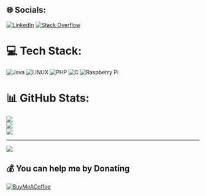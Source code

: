 
## 🌐 Socials:
[![LinkedIn](https://img.shields.io/badge/LinkedIn-%230077B5.svg?logo=linkedin&logoColor=white)](https://linkedin.com/in/josephgarwood) [![Stack Overflow](https://img.shields.io/badge/-Stackoverflow-FE7A16?logo=stack-overflow&logoColor=white)](https://stackoverflow.com/users/21559011/jgarw) 

# 💻 Tech Stack:
![Java](https://img.shields.io/badge/java-%23ED8B00.svg?style=for-the-badge&logo=java&logoColor=white) ![LINUX](https://img.shields.io/badge/Linux-FCC624?style=for-the-badge&logo=linux&logoColor=black) ![PHP](https://img.shields.io/badge/PHP-221C35.svg?style=for-the-badge&logo=PHP&logoColor=white) ![C](https://img.shields.io/badge/C-0050B5.svg?style=for-the-badge&logo=C&logoColor=white) ![Raspberry Pi](https://img.shields.io/badge/-RaspberryPi-C51A4A?style=for-the-badge&logo=Raspberry-Pi)
# 📊 GitHub Stats:
![](https://github-readme-stats.vercel.app/api?username=JGarw&theme=dark&hide_border=false&include_all_commits=false&count_private=false)<br/>
![](https://github-readme-streak-stats.herokuapp.com/?user=JGarw&theme=dark&hide_border=false)<br/>
![](https://github-readme-stats.vercel.app/api/top-langs/?username=JGarw&theme=dark&hide_border=false&include_all_commits=false&count_private=false&layout=compact)

---
[![](https://visitcount.itsvg.in/api?id=JGarw&icon=0&color=0)](https://visitcount.itsvg.in)

  ## 💰 You can help me by Donating
  [![BuyMeACoffee](https://img.shields.io/badge/Buy%20Me%20a%20Coffee-ffdd00?style=for-the-badge&logo=buy-me-a-coffee&logoColor=black)](https://buymeacoffee.com/jgarw) 

  
<!-- Proudly created with GPRM ( https://gprm.itsvg.in ) -->
